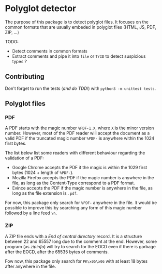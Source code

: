 # Polyglot detector

The purpose of this package is to detect polyglot files.
It focuses on the common formats that are usually embeded in polyglot files (HTML, JS, PDF, ZIP, ...)

TODO:

- Detect comments in common formats
- Extract comments and pipe it into `file` or `TrID` to detect suspicious types ?

## Contributing

Don't forget to run the tests (*and do TDD!*) with `python3 -m unittest tests`.


## Polyglot files

### PDF

A PDF starts with the magic number `%PDF-1.X`, where `X` is the minor version number.
However, most of the PDF reader will accept the document as a valid PDF if the truncated magic number `%PDF-` is anywhere within the 1024 first bytes.

The list below list some readers with different behaviour regarding the validation of a PDF:

- Google Chrome accepts the PDF it the magic is within the 1029 first bytes (1024 + length of `%PDF-`).
- Mozilla Firefox accepts the PDF if the magic number is anywhere in the file, as long as the Content-Type correspond to a PDF format.
- Evince accepts the PDF if the magic number is anywhere in the file, as long as the file extension is `.pdf`.

For now, this package only search for `%PDF-` anywhere in the file.
It would be possible to improve this by searching any form of this magic number followed by a line feed `\n`.

### ZIP

A ZIP file ends with a *End of central directory* record.
It is a structure between 22 and 65557 long due to the comment at the end.
However, some program (as *zipinfo*) will try to search for the EOCD even if there is garbage after the EOCD, after the 65535 bytes of comments.

Fow now, this package only search for `PK\x05\x06` with at least 18 bytes after anywhere in the file.
